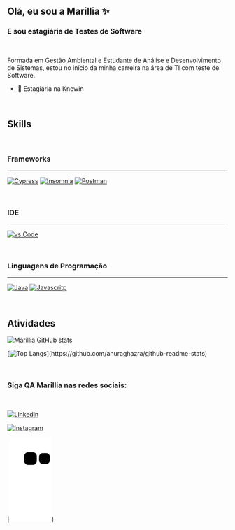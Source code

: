## Olá, eu sou a Marillia ✨

### E sou estagiária de Testes de Software

<br>

Formada em Gestão Ambiental e Estudante de Análise e Desenvolvimento de Sistemas, estou no início da minha carreira na área de TI com teste de Software.

- 🧠 Estagiária na Knewin

<br>

## **Skills**

<br>

### Frameworks

---

[![Cypress](https://img.shields.io/badge/Cypress-17202C?style=for-the-badge&logo=cypress&logoColor=white)]() [![Insomnia](https://img.shields.io/badge/Insomnia-5849be?style=for-the-badge&logo=Insomnia&logoColor=white)]() [![Postman](https://img.shields.io/badge/Postman-FF6C37?style=for-the-badge&logo=Postman&logoColor=white)]()

<br>

### IDE

---

[![vs Code](https://img.shields.io/badge/Visual_Studio_Code-0078D4?style=for-the-badge&logo=visual%20studio%20code&logoColor=white)]()

<br>

### Linguagens de Programação

---

[![Java](https://img.shields.io/badge/Java-ED8B00?style=for-the-badge&logo=java&logoColor=white)]() [![Javascritp](https://img.shields.io/badge/JavaScript-323330?style=for-the-badge&logo=javascript&logoColor=F7DF1E)]()

<br>

## Atividades

![Marillia GitHub stats](https://github-readme-stats.vercel.app/api?username=marilliadantas&show_icons=true&theme=aura&include_all_commits=true&count_private=true")

[![Top Langs](https://github-readme-stats.vercel.app/api/top-langs/?username=marilliadantas&layout=compact&langs_count=7&theme=aura")](https://github.com/anuraghazra/github-readme-stats)

<br>

### Siga QA Marillia nas redes sociais:

<br>

[![Linkedin](https://img.shields.io/badge/-LinkedIn-%230077B5?style=for-the-badge&logo=linkedin&logoColor=white)](https://www.linkedin.com/in/marilliadantas/?original_referer=")

[![Instagram](https://img.shields.io/badge/Instagram-E4405F?style=for-the-badge&logo=instagram&logoColor=white)](https://www.instagram.com/xmarid/)

[![Snake animation](https://github.com/marilliadantas/marilliadantas/blob/output/github-contribution-grid-snake.svg)]

<br>

